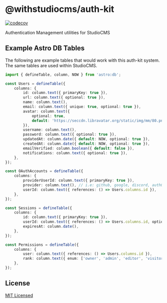 # @withstudiocms/auth-kit

[![codecov](https://codecov.io/github/withstudiocms/studiocms/graph/badge.svg?token=RN8LT1O5E2&component=withstudiocms_auth_kit)](https://codecov.io/github/withstudiocms/studiocms)

Authentication Management utilities for StudioCMS

## Example Astro DB Tables

The following are example tables that would work with this auth-kit system. The same tables are used within StudioCMS.

```ts
import { defineTable, column, NOW } from 'astro:db';

const Users = defineTable({
	columns: {
		id: column.text({ primaryKey: true }),
		url: column.text({ optional: true }),
		name: column.text(),
		email: column.text({ unique: true, optional: true }),
		avatar: column.text({
			optional: true,
			default: 'https://seccdn.libravatar.org/static/img/mm/80.png',
		}),
		username: column.text(),
		password: column.text({ optional: true }),
		updatedAt: column.date({ default: NOW, optional: true }),
		createdAt: column.date({ default: NOW, optional: true }),
		emailVerified: column.boolean({ default: false }),
		notifications: column.text({ optional: true }),
	},
});

const OAuthAccounts = defineTable({
	columns: {
		providerUserId: column.text({ primaryKey: true }),
		provider: column.text(), // i.e: github, google, discord, auth0 (dynamic to allow new providers on the fly)
		userId: column.text({ references: () => Users.columns.id }),
	},
});

const Sessions = defineTable({
	columns: {
		id: column.text({ primaryKey: true }),
		userId: column.text({ references: () => Users.columns.id, optional: false }),
		expiresAt: column.date(),
	},
});

const Permissions = defineTable({
	columns: {
		user: column.text({ references: () => Users.columns.id }),
		rank: column.text({ enum: ['owner', 'admin', 'editor', 'visitor', 'unknown'] }),
	},
});
```

## License

[MIT Licensed](./LICENSE)